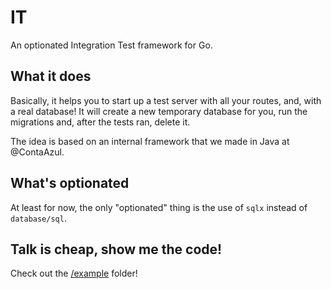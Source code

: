 # IT

An optionated Integration Test framework for Go.

## What it does

Basically, it helps you to start up a test server with all your routes, and,
with a real database! It will create a new temporary database for you, run
the migrations and, after the tests ran, delete it.

The idea is based on an internal framework that we made in Java at
@ContaAzul.

## What's optionated

At least for now, the only "optionated" thing is the use of `sqlx` instead
of `database/sql`.

## Talk is cheap, show me the code!

Check out the [/example](/example) folder!
